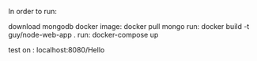 In order to run:

download mongodb docker image:
    docker pull mongo
run: 
    docker build -t guy/node-web-app .
run:
    docker-compose up 

test on :
    localhost:8080/Hello